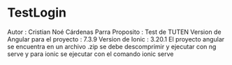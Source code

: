 # TestLogin
Autor : Cristian Noé Cárdenas Parra
Proposito : Test de TUTEN
Version de Angular para el proyecto : 7.3.9
Version de Ionic : 3.20.1
El proyecto angular se encuentra en un archivo .zip se debe descomprimir y
ejecutar con ng serve
y para ionic se ejecutar con el comando ionic serve
